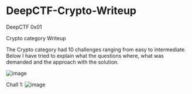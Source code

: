 # DeepCTF-Crypto-Writeup
DeepCTF 0x01 

Crypto category Writeup

The Crypto category had 10 challenges ranging from easy to intermediate. Below I have tried to explain what the questions where, what was demanded and the approach with the solution.

![image](https://user-images.githubusercontent.com/47267639/79381741-139fc280-7f80-11ea-9052-8f261db5217b.png) 

Chall 1:
![image](https://user-images.githubusercontent.com/47267639/79381881-421d9d80-7f80-11ea-8613-a3af91cc2d81.png)


